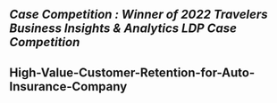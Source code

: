 ## _Case Competition : Winner of 2022 Travelers Business Insights & Analytics LDP Case Competition_

## High-Value-Customer-Retention-for-Auto-Insurance-Company

